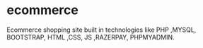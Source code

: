# ecommerce
Ecommerce shopping site built in technologies like PHP ,MYSQL, BOOTSTRAP, HTML ,CSS, JS ,RAZERPAY, PHPMYADMIN.
